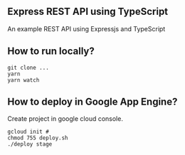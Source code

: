 ## Express REST API using TypeScript

An example REST API using Expressjs and TypeScript

## How to run locally?

```
git clone ...
yarn
yarn watch
```

## How to deploy in Google App Engine?

Create project in google cloud console. 
```
gcloud init #
chmod 755 deploy.sh
./deploy stage
```
